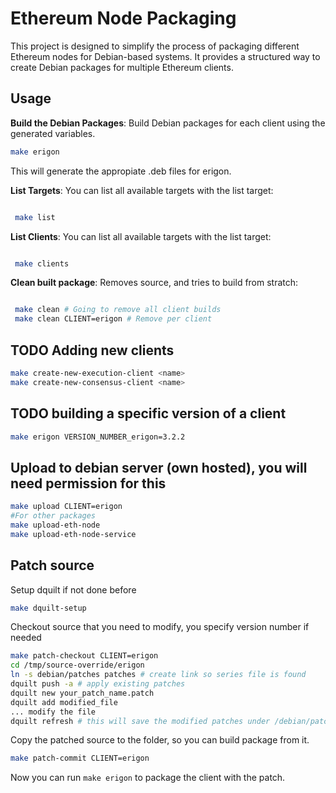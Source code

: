 # Ethereum Node Packaging

This project is designed to simplify the process of packaging different Ethereum nodes for Debian-based systems. It provides a structured way to create Debian packages for multiple Ethereum clients. 

## Usage

**Build the Debian Packages**: Build Debian packages for each client using the generated variables.
   ```bash
   make erigon
   ```
  This will generate the appropiate .deb files for erigon.

**List Targets**: You can list all available targets with the list target:

   ```bash

    make list
   ```
**List Clients**: You can list all available targets with the list target:

   ```bash

    make clients
   ```
**Clean built package**: Removes source, and tries to build from stratch:

   ```bash

    make clean # Going to remove all client builds
    make clean CLIENT=erigon # Remove per client
   ```


## TODO Adding new clients

   ```bash
   make create-new-execution-client <name>
   make create-new-consensus-client <name>
   ```
## TODO building a specific version of a client

   ```bash
   make erigon VERSION_NUMBER_erigon=3.2.2
   ```
## Upload to debian server (own hosted), you will need permission for this

   ```bash
   make upload CLIENT=erigon
   #For other packages
   make upload-eth-node
   make upload-eth-node-service
   ```

## Patch source

   Setup dquilt if not done before
   ```bash 
   make dquilt-setup
   ```
   Checkout source that you need to modify, you specify version number if needed 
   ```bash
   make patch-checkout CLIENT=erigon
   cd /tmp/source-override/erigon
   ln -s debian/patches patches # create link so series file is found
   dquilt push -a # apply existing patches
   dquilt new your_patch_name.patch
   dquilt add modified_file
   ... modify the file
   dquilt refresh # this will save the modified patches under /debian/patches
   ```

   Copy the patched source to the folder, so you can build package from it. 
   ```bash
   make patch-commit CLIENT=erigon
   ```
   Now you can run `make erigon` to package the client with the patch. 
